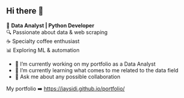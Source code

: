 ## Hi there 👋
🚀 **Data Analyst | Python Developer**  
🔍 Passionate about data & web scraping  
☕ Specialty coffee enthusiast  
📊 Exploring ML & automation  

- 🔭 I’m currently working on my portfolio as a Data Analyst
- 🌱 I’m currently learning what comes to me related to the data field
- 💬 Ask me about any possible collaboration

My portfolio ➡️ https://jaysidi.github.io/portfolio/


<!--
**Jaysidi/Jaysidi** is a ✨ _special_ ✨ repository because its `README.md` (this file) appears on your GitHub profile.

Here are some ideas to get you started:

- 🔭 I’m currently working on ...
- 🌱 I’m currently learning ...
- 👯 I’m looking to collaborate on ...
- 🤔 I’m looking for help with ...
- 💬 Ask me about ...
- 📫 How to reach me: ...
- 😄 Pronouns: ...
- ⚡ Fun fact: ...
-->
